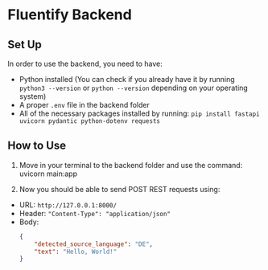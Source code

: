 # Fluentify Backend

## Set Up
In order to use the backend, you need to have:
- Python installed (You can check if you already have it by running `python3 --version` or `python --version` depending on your operating system)
- A proper `.env` file in the backend folder
- All of the necessary packages installed by running:
`pip install fastapi uvicorn pydantic python-dotenv requests`

## How to Use
1. Move in your terminal to the backend folder and use the command:
uvicorn main:app

2. Now you should be able to send POST REST requests using:
- URL: `http://127.0.0.1:8000/`
- Header: `"Content-Type": "application/json"`
- Body:
  ```json
  {
      "detected_source_language": "DE",
      "text": "Hello, World!"
  }
  ```